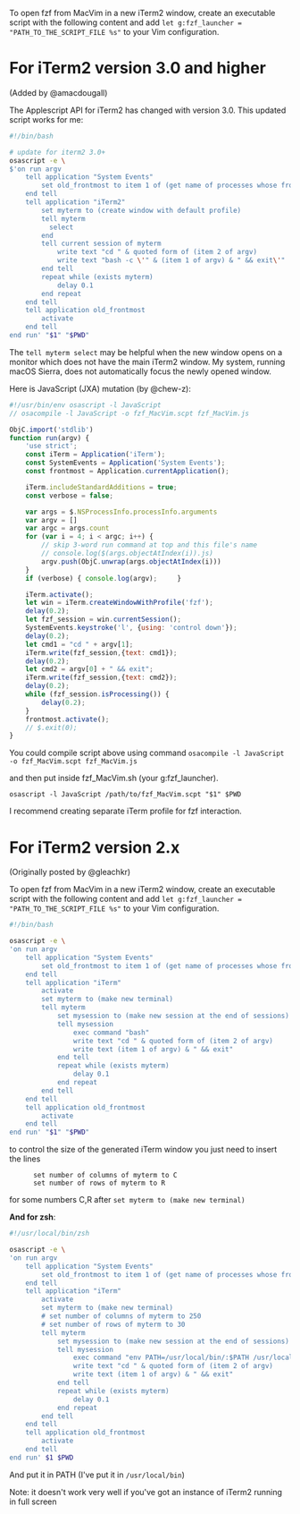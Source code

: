 To open fzf from MacVim in a new iTerm2 window, create an executable script with the following content and add `let g:fzf_launcher = "PATH_TO_THE_SCRIPT_FILE %s"` to your Vim configuration.

# For iTerm2 version 3.0 and higher

(Added by @amacdougall)

The Applescript API for iTerm2 has changed with version 3.0. This updated script works for me:

```bash
#!/bin/bash

# update for iterm2 3.0+
osascript -e \
$'on run argv
    tell application "System Events"
        set old_frontmost to item 1 of (get name of processes whose frontmost is true)
    end tell
    tell application "iTerm2"
        set myterm to (create window with default profile)
        tell myterm
          select
        end
        tell current session of myterm
            write text "cd " & quoted form of (item 2 of argv)
            write text "bash -c \'" & (item 1 of argv) & " && exit\'"
        end tell
        repeat while (exists myterm)
            delay 0.1
        end repeat
    end tell
    tell application old_frontmost
        activate
    end tell
end run' "$1" "$PWD"
```

The `tell myterm select` may be helpful when the new window opens on a monitor which does not have the main iTerm2 window. My system, running macOS Sierra, does not automatically focus the newly opened window.

Here is JavaScript (JXA) mutation (by @chew-z):

```javascript
#!/usr/bin/env osascript -l JavaScript
// osacompile -l JavaScript -o fzf_MacVim.scpt fzf_MacVim.js

ObjC.import('stdlib')
function run(argv) {
    'use strict';
    const iTerm = Application('iTerm');
    const SystemEvents = Application('System Events');
    const frontmost = Application.currentApplication();                         // MacVim

    iTerm.includeStandardAdditions = true;
    const verbose = false;

    var args = $.NSProcessInfo.processInfo.arguments                            
    var argv = []
    var argc = args.count
    for (var i = 4; i < argc; i++) {
        // skip 3-word run command at top and this file's name
        // console.log($(args.objectAtIndex(i)).js)                             
        argv.push(ObjC.unwrap(args.objectAtIndex(i)))                           
    }
    if (verbose) { console.log(argv);     }                                     // print arguments

    iTerm.activate();
    let win = iTerm.createWindowWithProfile('fzf');
    delay(0.2);
    let fzf_session = win.currentSession();
    SystemEvents.keystroke('l', {using: 'control down'});                       // Clear screen from artefacts
    delay(0.2);
    let cmd1 = "cd " + argv[1];                                                 // cd $PWD
    iTerm.write(fzf_session,{text: cmd1});
    delay(0.2);
    let cmd2 = argv[0] + " && exit";                                            // fzf command && exit
    iTerm.write(fzf_session,{text: cmd2});
    delay(0.2);
    while (fzf_session.isProcessing()) {                                        // wait until fzf finished
        delay(0.2);
    }
    frontmost.activate();                                                       // bring back MacVim
    // $.exit(0);
}

```

You could compile script above using command ``` osacompile -l JavaScript -o fzf_MacVim.scpt fzf_MacVim.js ```

and then put inside fzf_MacVim.sh (your g:fzf_launcher). 

```
osascript -l JavaScript /path/to/fzf_MacVim.scpt "$1" $PWD
```

I recommend creating separate iTerm profile for fzf interaction. 

# For iTerm2 version 2.x

(Originally posted by @gleachkr)

To open fzf from MacVim in a new iTerm2 window, create an executable script with the following content and add `let g:fzf_launcher = "PATH_TO_THE_SCRIPT_FILE %s"` to your Vim configuration.

```bash
#!/bin/bash

osascript -e \
'on run argv
    tell application "System Events"
        set old_frontmost to item 1 of (get name of processes whose frontmost is true)
    end tell
    tell application "iTerm"
        activate
        set myterm to (make new terminal)
        tell myterm
            set mysession to (make new session at the end of sessions)
            tell mysession
                exec command "bash"
                write text "cd " & quoted form of (item 2 of argv)
                write text (item 1 of argv) & " && exit"
            end tell
            repeat while (exists myterm)
                delay 0.1
            end repeat
        end tell
    end tell
    tell application old_frontmost
        activate
    end tell
end run' "$1" "$PWD"
```

to control the size of the generated iTerm window you just need to insert the lines

```applescript
      set number of columns of myterm to C
      set number of rows of myterm to R
```
for some numbers C,R after `set myterm to (make new terminal)`

**And for zsh**:

```sh
#!/usr/local/bin/zsh

osascript -e \
'on run argv
    tell application "System Events"
        set old_frontmost to item 1 of (get name of processes whose frontmost is true)
    end tell
    tell application "iTerm"
        activate
        set myterm to (make new terminal)
        # set number of columns of myterm to 250
        # set number of rows of myterm to 30
        tell myterm
            set mysession to (make new session at the end of sessions)
            tell mysession
                exec command "env PATH=/usr/local/bin/:$PATH /usr/local/bin/zsh -f"
                write text "cd " & quoted form of (item 2 of argv)
                write text (item 1 of argv) & " && exit"
            end tell
            repeat while (exists myterm)
                delay 0.1
            end repeat
        end tell
    end tell
    tell application old_frontmost
        activate
    end tell
end run' $1 $PWD
```

And put it in PATH (I've put it in `/usr/local/bin`)

Note: it doesn't work very well if you've got an instance of iTerm2 running in full screen

